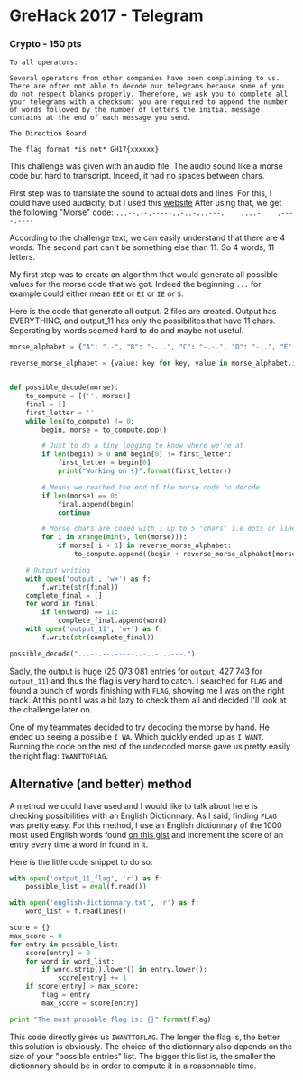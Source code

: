 # GreHack 2017 - Telegram
### Crypto - 150 pts

    To all operators:

    Several operators from other companies have been complaining to us. There are often not able to decode our telegrams because some of you do not respect blanks properly. Therefore, we ask you to complete all your telegrams with a checksum: you are required to append the number of words followed by the number of letters the initial message contains at the end of each message you send.

    The Direction Board

    The flag format *is not* GH17{xxxxxx}
    
This challenge was given with an audio file. The audio sound like a morse code but hard to transcript. Indeed, it had no spaces between chars.

First step was to translate the sound to actual dots and lines. For this, I could have used audacity, but I used this [website](https://morsecode.scphillips.com/labs/audio-decoder-adaptive/)
After using that, we get the following "Morse" code: `...--.--.-----..-..-...---.    ....-    .----.----`

According to the challenge text, we can easily understand that there are 4 words. The second part can't be something else than 11. So 4 words, 11 letters.

My first step was to create an algorithm that would generate all possible values for the morse code that we got. Indeed the beginning `...` for example could either mean `EEE` or `EI` or `IE` or `S`.

Here is the code that generate all output. 2 files are created. Output has EVERYTHING, and output_11 has only the possibilites that have 11 chars. Seperating by words seemed hard to do and maybe not useful.

```python
morse_alphabet = {"A": ".-", "B": "-...", "C": "-.-.", "D": "-..", "E": ".", "F": "..-.", "G": "--.", "H": "....", "I": "..", "J": ".---", "K": "-.-", "L": ".-..", "M": "--", "N": "-.", "O": "---", "P": ".--.", "Q": "--.-", "R": ".-.", "S": "...", "T": "-", "U": "..-", "V": "...-", "W": ".--", "X": "-..-", "Y": "-.--", "Z": "--..", " ": "/", "1": ".----", "2": "..---", "3": "...--", "4": "....-", "5": ".....", "6": "-....", "7": "--...", "8": "---..", "9": "----.", "0": "-----"}

reverse_morse_alphabet = {value: key for key, value in morse_alphabet.iteritems()}


def possible_decode(morse):
    to_compute = [('', morse)]
    final = []
    first_letter = ''
    while len(to_compute) != 0:
        begin, morse = to_compute.pop()

        # Just to do a tiny logging to know where we're at
        if len(begin) > 0 and begin[0] != first_letter:
            first_letter = begin[0]
            print("Working on {}".format(first_letter))

        # Means we reached the end of the morse code to decode
        if len(morse) == 0:
            final.append(begin)
            continue

        # Morse chars are coded with 1 up to 5 "chars" i.e dots or lines
        for i in xrange(min(5, len(morse))):
            if morse[:i + 1] in reverse_morse_alphabet:
                to_compute.append((begin + reverse_morse_alphabet[morse[:i + 1]], morse[i + 1:]))

    # Output writing
    with open('output', 'w+') as f:
        f.write(str(final))
    complete_final = []
    for word in final:
        if len(word) == 11:
            complete_final.append(word)
    with open('output_11', 'w+') as f:
        f.write(str(complete_final))

possible_decode("...--.--.-----..-..-...---.")
```

Sadly, the output is huge (25 073 081 entries for `output`, 427 743 for `output_11`) and thus the flag is very hard to catch. I searched for `FLAG` and found a bunch of words finishing with `FLAG`, showing me I was on the right track.
At this point I was a bit lazy to check them all and decided I'll look at the challenge later on.

One of my teammates decided to try decoding the morse by hand. He ended up seeing a possible `I WA`. Which quickly ended up as `I WANT`. Running the code on the rest of the undecoded morse gave us pretty easily the right flag: `IWANTTOFLAG`.


## Alternative (and better) method

A method we could have used and I would like to talk about here is checking possibilities with an English Dictionnary. As I said, finding `FLAG` was pretty easy.
For this method, I use an English dictionnary of the 1000 most used English words found [on this gist](https://gist.github.com/deekayen/4148741) and increment the score of an entry every time a word in found in it.

Here is the little code snippet to do so:
```python
with open('output_11_flag', 'r') as f:
    possible_list = eval(f.read())

with open('english-dictionnary.txt', 'r') as f:
    word_list = f.readlines()

score = {}
max_score = 0
for entry in possible_list:
    score[entry] = 0
    for word in word_list:
        if word.strip().lower() in entry.lower():
            score[entry] += 1
    if score[entry] > max_score:
        flag = entry
        max_score = score[entry]

print "The most probable flag is: {}".format(flag)
```

This code directly gives us `IWANTTOFLAG`. The longer the flag is, the better this solution is obviously. The choice of the dictionnary also depends on the size of your "possible entries" list. The bigger this list is, the smaller the dictionnary should be in order to compute it in a reasonnable time.